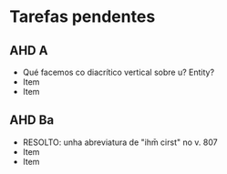 # Tarefas pendentes
## AHD A

- Qué facemos co diacrítico vertical sobre u? Entity?
- Item
- Item


## AHD Ba

- RESOLTO: unha abreviatura de "ihm̄ cirst" no v. 807
- Item
- Item


